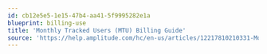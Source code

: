 ```yaml
---
id: cb12e5e5-1e15-47b4-aa41-5f9995282e1a
blueprint: billing-use
title: 'Monthly Tracked Users (MTU) Billing Guide'
source: 'https://help.amplitude.com/hc/en-us/articles/12217810210331-Monthly-tracked-users-MTUs-billing-guide'
---
```

